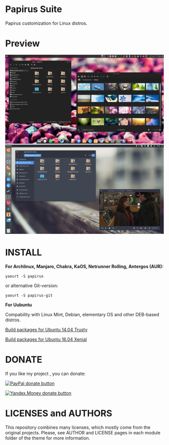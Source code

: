 # Papirus Suite
Papirus customization for Linux distros.

# Preview

![Screenshot - KDE](papirus-kde.png)
![Screenshot - UNITY](papirus-arc-unity.png)

# INSTALL
**For Archlinux, Manjaro, Chakra, KaOS, Netrunner Rolling, Antergos (AUR):**
```
yaourt -S papirus
```
or alternative Git-version:
```
yaourt -S papirus-git
```
**For Uubuntu**

Compability with Linux Mint, Debian, elementary OS and other DEB-based distros.

[Build packages for Ubuntu 14.04 Trusty](https://launchpad.net/~varlesh-l/+archive/ubuntu/papirus-pack/+packages?field.name_filter=&field.status_filter=published&field.series_filter=trusty)

[Build packages for Ubuntu 16.04 Xenial](https://launchpad.net/~varlesh-l/+archive/ubuntu/papirus-pack/+packages?field.name_filter=&field.status_filter=published&field.series_filter=xenial)

# DONATE
If you like my project , you can donate:

<span class="paypal"><a href="https://www.paypal.me/varlesh" title="Donate to this project using Paypal"><img src="https://www.paypalobjects.com/webstatic/mktg/Logo/pp-logo-100px.png" alt="PayPal donate button" /></a></span>

<span class="Yandex.Money"><a href="http://yasobe.ru/na/varlesh#form_submit" title="Donate to this project using Yandex.Money"><img src="https://money.yandex.ru/img/ym_logo.gif" alt="Yandex.Money donate button" /></a></span>

# LICENSES and AUTHORS
This repository combines many licenses, which mostly come from the original projects. Please, see AUTHOR and LICENSE pages in each module folder of the theme for more information.